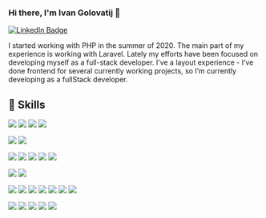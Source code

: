 ### Hi there, I'm Ivan Golovatij 👋

[![LinkedIn Badge](https://img.shields.io/badge/LinkedIn-Profile-informational?style=flat&logo=linkedin&logoColor=white&color=0D76A8)](https://www.linkedin.com/in/ivan-golovatij/)

I started working with PHP in the summer of 2020. The main part of my experience is working with Laravel. Lately my efforts have been focused on developing myself as a full-stack developer. I’ve a layout experience - I’ve done frontend for several currently working projects, so I’m currently developing as a fullStack developer.

## 💼 Skills

![](https://img.shields.io/badge/Code-PHP-informational?style=flat&logo=PHP&logoColor=white&color=777BB4)
![](https://img.shields.io/badge/Code-Laravel-informational?style=flat&logo=Laravel&logoColor=white&color=FF2D20)
![](https://img.shields.io/badge/Code-OOP-informational?style=flat&logo=PHP&logoColor=white&color=777BB4)
![](https://img.shields.io/badge/DBMS-MySQL-informational?style=flat&logo=MySQL&logoColor=white&color=4479A1)

![](https://img.shields.io/badge/Code-JavaScript-informational?style=flat&logo=JavaScript&logoColor=white&color=F7DF1E)
![](https://img.shields.io/badge/Code-JQuery-informational?style=flat&logo=JQuery&logoColor=white&color=0769AD)

![](https://img.shields.io/badge/Code-HTML5-informational?style=flat&logo=HTML5&logoColor=white&color=E34F26)
![](https://img.shields.io/badge/Styles-CSS3-informational?style=flat&logo=CSS3&logoColor=white&color=1572B6)
![](https://img.shields.io/badge/Styles-SASS-informational?style=flat&logo=SASS&logoColor=white&color=CC6699)
![](https://img.shields.io/badge/Styles-Bootstrap-informational?style=flat&logo=Bootstrap&logoColor=white&color=7952B3)
![](https://img.shields.io/badge/Styles-BEM-informational?style=flat&logo=BEM&logoColor=white&color=000000)

![](https://img.shields.io/badge/VCS-Git-informational?style=flat&logo=Git&logoColor=white&color=F05032)
![](https://img.shields.io/badge/OS-Ubuntu-informational?style=flat&logo=Ubuntu&logoColor=white&color=E95420)

![](https://img.shields.io/badge/Tools-Docker-informational?style=flat&logo=Docker&logoColor=white&color=2496ED)
![](https://img.shields.io/badge/Tools-Vagrant-informational?style=flat&logo=Vagrant&logoColor=white&color=1868F2)
![](https://img.shields.io/badge/Tools-Composer-informational?style=flat&logo=Composer&logoColor=white&color=885630)
![](https://img.shields.io/badge/Tools-Postman-informational?style=flat&logo=Postman&logoColor=white&color=FF6C37)
![](https://img.shields.io/badge/Tools-NPM-informational?style=flat&logo=Npm&logoColor=white&color=CB3837)
![](https://img.shields.io/badge/Tools-Webpack-informational?style=flat&logo=Webpack&logoColor=white&color=8DD6F9)
![](https://img.shields.io/badge/Tools-Vite-informational?style=flat&logo=Vite&logoColor=white&color=646CFF)

![](https://img.shields.io/badge/Tools-Github-informational?style=flat&logo=Github&logoColor=white&color=181717)
![](https://img.shields.io/badge/Tools-GitLab-informational?style=flat&logo=GitLab&logoColor=white&color=FC6D26)
![](https://img.shields.io/badge/Tools-Bitbucket-informational?style=flat&logo=BitBucket&logoColor=white&color=0052CC)
![](https://img.shields.io/badge/Tools-Jira-informational?style=flat&logo=Jira&logoColor=white&color=0052CC)
![](https://img.shields.io/badge/Tools-Slack-informational?style=flat&logo=Slack&logoColor=white&color=4A154B)




<!--
**nexusRepositories/nexusRepositories** is a ✨ _special_ ✨ repository because its `README.md` (this file) appears on your GitHub profile.

Here are some ideas to get you started:

- 🔭 I’m currently working on ...
- 🌱 I’m currently learning ...
- 👯 I’m looking to collaborate on ...
- 🤔 I’m looking for help with ...
- 💬 Ask me about ...
- 📫 How to reach me: ...
- 😄 Pronouns: ...
- ⚡ Fun fact: ...
-->
